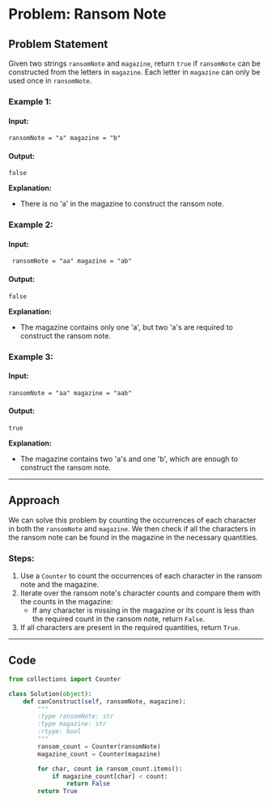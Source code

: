 # Problem: Ransom Note

## Problem Statement

Given two strings `ransomNote` and `magazine`, return `true` if `ransomNote` can be constructed from the letters in `magazine`. Each letter in `magazine` can only be used once in `ransomNote`.

### Example 1:

#### Input:

`ransomNote = "a" magazine = "b"`

#### Output:

`false`

**Explanation:**

- There is no 'a' in the magazine to construct the ransom note.

### Example 2:

#### Input:

` ransomNote = "aa" magazine = "ab"`

#### Output:

`false`

**Explanation:**

- The magazine contains only one 'a', but two 'a's are required to construct the ransom note.

### Example 3:

#### Input:

`ransomNote = "aa" magazine = "aab"`

#### Output:

`true`

**Explanation:**

- The magazine contains two 'a's and one 'b', which are enough to construct the ransom note.

---

## Approach

We can solve this problem by counting the occurrences of each character in both the `ransomNote` and `magazine`. We then check if all the characters in the ransom note can be found in the magazine in the necessary quantities.

### Steps:

1. Use a `Counter` to count the occurrences of each character in the ransom note and the magazine.
2. Iterate over the ransom note's character counts and compare them with the counts in the magazine:
   - If any character is missing in the magazine or its count is less than the required count in the ransom note, return `False`.
3. If all characters are present in the required quantities, return `True`.

---

## Code

```python
from collections import Counter

class Solution(object):
    def canConstruct(self, ransomNote, magazine):
        """
        :type ransomNote: str
        :type magazine: str
        :rtype: bool
        """
        ransom_count = Counter(ransomNote)
        magazine_count = Counter(magazine)

        for char, count in ransom_count.items():
            if magazine_count[char] < count:
                return False
        return True
```
